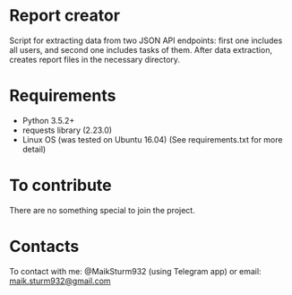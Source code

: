 # Report creator
Script for extracting data from two JSON API endpoints:
first one includes all users, and second one includes tasks of them.
After data extraction, creates report files in the necessary directory.

# Requirements
- Python 3.5.2+
- requests library (2.23.0)
- Linux OS (was tested on Ubuntu 16.04)
(See requirements.txt for more detail)

# To contribute
There are no something special to join the project.

# Contacts
To contact with me: @MaikSturm932 (using Telegram app)
or email: maik.sturm932@gmail.com
